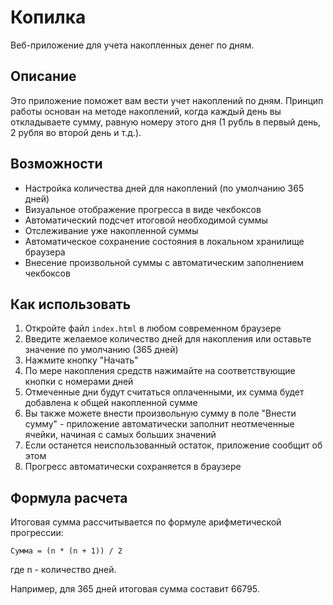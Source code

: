 # Копилка

Веб-приложение для учета накопленных денег по дням.

## Описание

Это приложение поможет вам вести учет накоплений по дням. Принцип работы основан на методе накоплений, когда каждый день вы откладываете сумму, равную номеру этого дня (1 рубль в первый день, 2 рубля во второй день и т.д.).

## Возможности

- Настройка количества дней для накоплений (по умолчанию 365 дней)
- Визуальное отображение прогресса в виде чекбоксов
- Автоматический подсчет итоговой необходимой суммы
- Отслеживание уже накопленной суммы
- Автоматическое сохранение состояния в локальном хранилище браузера
- Внесение произвольной суммы с автоматическим заполнением чекбоксов

## Как использовать

1. Откройте файл `index.html` в любом современном браузере
2. Введите желаемое количество дней для накопления или оставьте значение по умолчанию (365 дней)
3. Нажмите кнопку "Начать"
4. По мере накопления средств нажимайте на соответствующие кнопки с номерами дней
5. Отмеченные дни будут считаться оплаченными, их сумма будет добавлена к общей накопленной сумме
6. Вы также можете внести произвольную сумму в поле "Внести сумму" - приложение автоматически заполнит неотмеченные ячейки, начиная с самых больших значений
7. Если останется неиспользованный остаток, приложение сообщит об этом
8. Прогресс автоматически сохраняется в браузере

## Формула расчета

Итоговая сумма рассчитывается по формуле арифметической прогрессии:
```
Сумма = (n * (n + 1)) / 2
```
где n - количество дней.

Например, для 365 дней итоговая сумма составит 66795. 